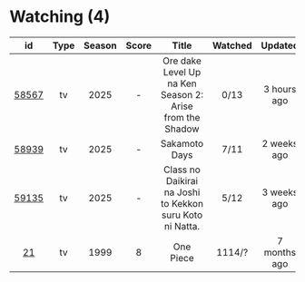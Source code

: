 # Watching (4)

|                      id                      | Type | Season | Score |                           Title                          | Watched |    Updated   | Start Date |
| :------------------------------------------: | :--: | :----: | :---: | :------------------------------------------------------: | :-----: | :----------: | :--------: |
| [58567](https://myanimelist.net/anime/58567) |  tv  |  2025  |   -   | Ore dake Level Up na Ken Season 2: Arise from the Shadow |   0/13  |  3 hours ago |      -     |
| [58939](https://myanimelist.net/anime/58939) |  tv  |  2025  |   -   |                       Sakamoto Days                      |   7/11  |  2 weeks ago | 01/19/2025 |
| [59135](https://myanimelist.net/anime/59135) |  tv  |  2025  |   -   | Class no Daikirai na Joshi to Kekkon suru Koto ni Natta. |   5/12  |  3 weeks ago | 02/23/2025 |
|    [21](https://myanimelist.net/anime/21)    |  tv  |  1999  |   8   |                         One Piece                        |  1114/? | 7 months ago | 01/01/2013 |